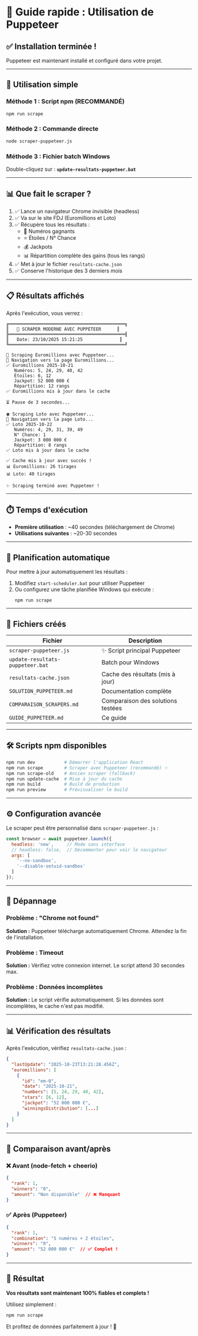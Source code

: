 # 🚀 Guide rapide : Utilisation de Puppeteer

## ✅ Installation terminée !

Puppeteer est maintenant installé et configuré dans votre projet.

---

## 🎯 Utilisation simple

### Méthode 1 : Script npm (RECOMMANDÉ)

```bash
npm run scrape
```

### Méthode 2 : Commande directe

```bash
node scraper-puppeteer.js
```

### Méthode 3 : Fichier batch Windows

Double-cliquez sur : **`update-resultats-puppeteer.bat`**

---

## 📊 Que fait le scraper ?

1. ✅ Lance un navigateur Chrome invisible (headless)
2. ✅ Va sur le site FDJ (Euromillions et Loto)
3. ✅ Récupère tous les résultats :
   - 🎰 Numéros gagnants
   - ⭐ Étoiles / N° Chance
   - 💰 Jackpots
   - 📊 Répartition complète des gains (tous les rangs)
4. ✅ Met à jour le fichier `resultats-cache.json`
5. ✅ Conserve l'historique des 3 derniers mois

---

## 📋 Résultats affichés

Après l'exécution, vous verrez :

```
╔════════════════════════════════════════════╗
║   🚀 SCRAPER MODERNE AVEC PUPPETEER      ║
╠════════════════════════════════════════════╣
║   Date: 23/10/2025 15:21:25              ║
╚════════════════════════════════════════════╝

🎯 Scraping Euromillions avec Puppeteer...
📡 Navigation vers la page Euromillions...
✅ Euromillions 2025-10-21
   Numéros: 5, 24, 29, 40, 42
   Étoiles: 6, 12
   Jackpot: 52 000 000 €
   Répartition: 12 rangs
✅ Euromillions mis à jour dans le cache

⏳ Pause de 3 secondes...

🍀 Scraping Loto avec Puppeteer...
📡 Navigation vers la page Loto...
✅ Loto 2025-10-22
   Numéros: 4, 29, 31, 39, 49
   N° Chance: 1
   Jackpot: 3 000 000 €
   Répartition: 8 rangs
✅ Loto mis à jour dans le cache

✅ Cache mis à jour avec succès !
📊 Euromillions: 26 tirages
📊 Loto: 40 tirages

✨ Scraping terminé avec Puppeteer !
```

---

## ⏱️ Temps d'exécution

- **Première utilisation** : ~40 secondes (téléchargement de Chrome)
- **Utilisations suivantes** : ~20-30 secondes

---

## 🔄 Planification automatique

Pour mettre à jour automatiquement les résultats :

1. Modifiez `start-scheduler.bat` pour utiliser Puppeteer
2. Ou configurez une tâche planifiée Windows qui exécute :
   ```
   npm run scrape
   ```

---

## 📁 Fichiers créés

| Fichier | Description |
|---------|-------------|
| `scraper-puppeteer.js` | ✨ Script principal Puppeteer |
| `update-resultats-puppeteer.bat` | Batch pour Windows |
| `resultats-cache.json` | Cache des résultats (mis à jour) |
| `SOLUTION_PUPPETEER.md` | Documentation complète |
| `COMPARAISON_SCRAPERS.md` | Comparaison des solutions testées |
| `GUIDE_PUPPETEER.md` | Ce guide |

---

## 🛠️ Scripts npm disponibles

```bash
npm run dev           # Démarrer l'application React
npm run scrape        # Scraper avec Puppeteer (recommandé) ✨
npm run scrape-old    # Ancien scraper (fallback)
npm run update-cache  # Mise à jour du cache
npm run build         # Build de production
npm run preview       # Prévisualiser le build
```

---

## ⚙️ Configuration avancée

Le scraper peut être personnalisé dans `scraper-puppeteer.js` :

```javascript
const browser = await puppeteer.launch({
  headless: 'new',     // Mode sans interface
  // headless: false,  // Décommenter pour voir le navigateur
  args: [
    '--no-sandbox',
    '--disable-setuid-sandbox'
  ]
});
```

---

## 🐛 Dépannage

### Problème : "Chrome not found"
**Solution :** Puppeteer télécharge automatiquement Chrome. Attendez la fin de l'installation.

### Problème : Timeout
**Solution :** Vérifiez votre connexion internet. Le script attend 30 secondes max.

### Problème : Données incomplètes
**Solution :** Le script vérifie automatiquement. Si les données sont incomplètes, le cache n'est pas modifié.

---

## 📊 Vérification des résultats

Après l'exécution, vérifiez `resultats-cache.json` :

```json
{
  "lastUpdate": "2025-10-23T13:21:28.456Z",
  "euromillions": [
    {
      "id": "em-0",
      "date": "2025-10-21",
      "numbers": [5, 24, 29, 40, 42],
      "stars": [6, 12],
      "jackpot": "52 000 000 €",
      "winningsDistribution": [...]
    }
  ]
}
```

---

## 🎯 Comparaison avant/après

### ❌ Avant (node-fetch + cheerio)
```json
{
  "rank": 1,
  "winners": "0",
  "amount": "Non disponible"  // ❌ Manquant
}
```

### ✅ Après (Puppeteer)
```json
{
  "rank": 1,
  "combination": "5 numéros + 2 étoiles",
  "winners": "0",
  "amount": "52 000 000 €"  // ✅ Complet !
}
```

---

## 🎉 Résultat

**Vos résultats sont maintenant 100% fiables et complets !**

Utilisez simplement :
```bash
npm run scrape
```

Et profitez de données parfaitement à jour ! 🚀

